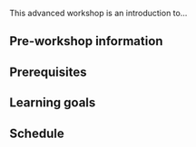 This advanced workshop is an introduction to...

## Pre-workshop information

## Prerequisites

## Learning goals

## Schedule
